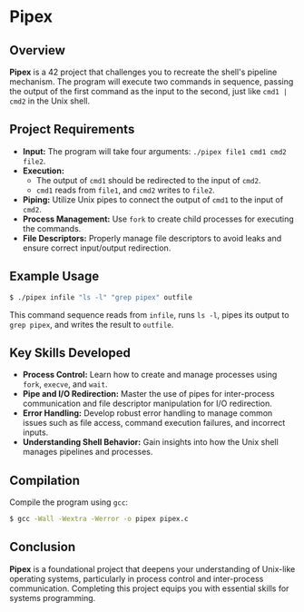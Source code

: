 # Pipex

## Overview

**Pipex** is a 42 project that challenges you to recreate the shell's pipeline mechanism. The program will execute two commands in sequence, passing the output of the first command as the input to the second, just like `cmd1 | cmd2` in the Unix shell.

## Project Requirements

- **Input:** The program will take four arguments: `./pipex file1 cmd1 cmd2 file2`.
- **Execution:** 
  - The output of `cmd1` should be redirected to the input of `cmd2`.
  - `cmd1` reads from `file1`, and `cmd2` writes to `file2`.
- **Piping:** Utilize Unix pipes to connect the output of `cmd1` to the input of `cmd2`.
- **Process Management:** Use `fork` to create child processes for executing the commands.
- **File Descriptors:** Properly manage file descriptors to avoid leaks and ensure correct input/output redirection.

## Example Usage

```bash
$ ./pipex infile "ls -l" "grep pipex" outfile
```

This command sequence reads from `infile`, runs `ls -l`, pipes its output to `grep pipex`, and writes the result to `outfile`.

## Key Skills Developed

- **Process Control:** Learn how to create and manage processes using `fork`, `execve`, and `wait`.
- **Pipe and I/O Redirection:** Master the use of pipes for inter-process communication and file descriptor manipulation for I/O redirection.
- **Error Handling:** Develop robust error handling to manage common issues such as file access, command execution failures, and incorrect inputs.
- **Understanding Shell Behavior:** Gain insights into how the Unix shell manages pipelines and processes.

## Compilation

Compile the program using `gcc`:

```bash
$ gcc -Wall -Wextra -Werror -o pipex pipex.c
```

## Conclusion

**Pipex** is a foundational project that deepens your understanding of Unix-like operating systems, particularly in process control and inter-process communication. Completing this project equips you with essential skills for systems programming.
